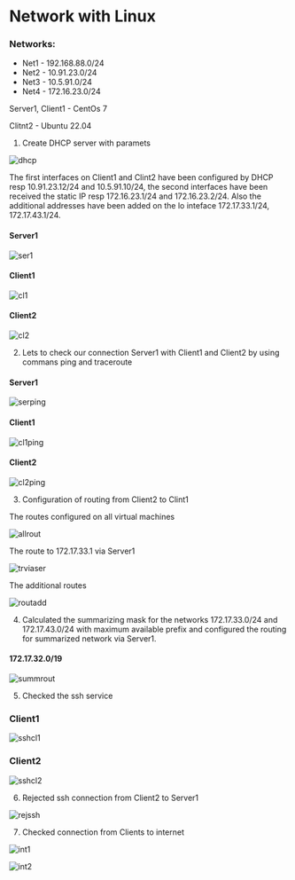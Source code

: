 
Network with Linux
===

### Networks: ###
- Net1 - 192.168.88.0/24
- Net2 - 10.91.23.0/24
- Net3 - 10.5.91.0/24
- Net4 - 172.16.23.0/24

Server1, Client1 - CentOs 7

Clitnt2 - Ubuntu 22.04



1. Create DHCP server with paramets

![dhcp](https://github.com/kushcheva/EPAM_DevOps_Autumn-2022_Hometasks/blob/main/LinuxNet/Screenshots/sysconfServer1.png?raw=true)

The first interfaces on Client1 and Clint2 have been configured by DHCP resp 10.91.23.12/24 and 10.5.91.10/24, the second interfaces have been received the static IP resp 172.16.23.1/24 and 172.16.23.2/24. Also the additional addresses have been added on the lo inteface 172.17.33.1/24, 172.17.43.1/24.

#### Server1

![ser1](https://github.com/kushcheva/EPAM_DevOps_Autumn-2022_Hometasks/blob/main/LinuxNet/Screenshots/Server1.png?raw=true)

#### Client1

![cl1](https://github.com/kushcheva/EPAM_DevOps_Autumn-2022_Hometasks/blob/main/LinuxNet/Screenshots/Client1.png?raw=true)

#### Client2

![cl2](https://github.com/kushcheva/EPAM_DevOps_Autumn-2022_Hometasks/blob/main/LinuxNet/Screenshots/Client2.png?raw=true)

2. Lets to check our connection Server1 with Client1 and Client2 by using commans ping and traceroute

#### Server1

![serping](https://user-images.githubusercontent.com/96500223/215612506-85020d63-4264-4ccc-bac7-8bf337d097f5.png)

#### Client1

![cl1ping](https://user-images.githubusercontent.com/96500223/215612609-01cca554-06c3-44fe-af28-35035b7b272c.png)

#### Client2

![cl2ping](https://github.com/kushcheva/EPAM_DevOps_Autumn-2022_Hometasks/blob/main/LinuxNet/Screenshots/PingClient2.png?raw=true)

3. Configuration of routing from Client2 to Clint1

The routes configured on all virtual machines

![allrout](https://github.com/kushcheva/EPAM_DevOps_Autumn-2022_Hometasks/blob/main/LinuxNet/Screenshots/routing1.jpg?raw=true)

The route to 172.17.33.1 via Server1

![trviaser](https://github.com/kushcheva/EPAM_DevOps_Autumn-2022_Hometasks/blob/main/LinuxNet/Screenshots/tracercl2cl1.png?raw=true)


The additional routes 

![routadd](https://github.com/kushcheva/EPAM_DevOps_Autumn-2022_Hometasks/blob/main/LinuxNet/Screenshots/traccl2.png?raw=true)

4. Calculated the summarizing mask for the networks 172.17.33.0/24 and 172.17.43.0/24 with maximum available prefix and configured the routing for summarized network via Server1.
#### 172.17.32.0/19

![summrout](https://user-images.githubusercontent.com/96500223/215622504-ce608915-46d5-498d-b3f5-cc29f4cf297e.png)

5. Checked the ssh service 

### Client1

![sshcl1](https://github.com/kushcheva/EPAM_DevOps_Autumn-2022_Hometasks/blob/main/LinuxNet/Screenshots/sshcl1.png?raw=true)

### Client2 

![sshcl2](https://github.com/kushcheva/EPAM_DevOps_Autumn-2022_Hometasks/blob/main/LinuxNet/Screenshots/sshcl2cl1.png?raw=true)


6. Rejected ssh connection from Client2 to Server1

![rejssh](https://github.com/kushcheva/EPAM_DevOps_Autumn-2022_Hometasks/blob/main/LinuxNet/Screenshots/sshrej.png?raw=true)

7. Checked connection from Clients to internet

![int1](https://github.com/kushcheva/EPAM_DevOps_Autumn-2022_Hometasks/blob/main/LinuxNet/Screenshots/P82.png?raw=true)

![int2](https://user-images.githubusercontent.com/96500223/215624695-b491db08-d1bc-4a05-a19c-f32e4898b253.png)




